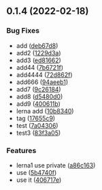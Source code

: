 ## 0.1.4 (2022-02-18)


### Bug Fixes

* add ([deb67d8](https://github.com/11zouzouzou/changelogTest/commit/deb67d82901217ddcfc0a65571d4261c5f02c9bb))
* add2 ([1229d3a](https://github.com/11zouzouzou/changelogTest/commit/1229d3a95285b325ff88b9f9c2e7c1af7ca43e31))
* add3 ([ed81662](https://github.com/11zouzouzou/changelogTest/commit/ed816628fc56e5c1a35bcfe51d73ce0e4c84fdd6))
* add44 ([7b6721f](https://github.com/11zouzouzou/changelogTest/commit/7b6721fef6c1b3d5bbcb8b6b495197bcf629cb51))
* add4444 ([72d862f](https://github.com/11zouzouzou/changelogTest/commit/72d862fa0ca0901ce6e45e5f4bd4ff95af98be2a))
* add666 ([94aeeb1](https://github.com/11zouzouzou/changelogTest/commit/94aeeb1822addef3ec5e4fe6a9624318d3585ce0))
* add7 ([9c26184](https://github.com/11zouzouzou/changelogTest/commit/9c2618417c172cf7968351eb01605a89131e86ae))
* add8 ([d5480d0](https://github.com/11zouzouzou/changelogTest/commit/d5480d02f1910e6b4bdab0c6b4a18f037fe5a906))
* add9 ([400611b](https://github.com/11zouzouzou/changelogTest/commit/400611b829bed2e9e779d7d30c4ec14b32ecbf41))
* lerna add ([10b8340](https://github.com/11zouzouzou/changelogTest/commit/10b8340a03aef5e511335ac388deed80f276c236))
* tag ([17655c9](https://github.com/11zouzouzou/changelogTest/commit/17655c910e62004f89b252d84ff7131228346968))
* test ([7a04306](https://github.com/11zouzouzou/changelogTest/commit/7a043067815514d2ded2a6a0f0fdc29a1da85a99))
* test3 ([83f3a05](https://github.com/11zouzouzou/changelogTest/commit/83f3a05250936c8eb4864b79fd1ac29ae8ba559b))


### Features

* lerna1 use private ([a86c163](https://github.com/11zouzouzou/changelogTest/commit/a86c1634737344011d40a0c18ae66c502a0a5792))
* use ([5b4740f](https://github.com/11zouzouzou/changelogTest/commit/5b4740fff755a4c24808ddc28bb381edd7b8586b))
* use it ([406717e](https://github.com/11zouzouzou/changelogTest/commit/406717e16c6352764f9637589bef699173ee300d))



